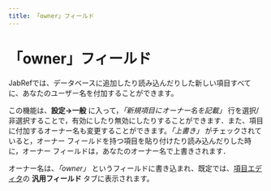 ```yaml
---
title: 「owner」フィールド
---
```


# 「owner」フィールド

JabRefでは、データベースに追加したり読み込んだりした新しい項目すべてに、あなたのユーザー名を付加することができます。

この機能は、**設定→一般** に入って，*「新規項目にオーナー名を記載」* 行を選択/非選択することで，有効にしたり無効にしたりすることができます．また、項目に付加するオーナー名も変更することができます。*「上書き」* がチェックされていると，オーナー フィールドを持つ項目を貼り付けたり読み込んだりした時に，オーナー フィールドは，あなたのオーナー名で上書きされます．

オーナー名は、*「owner」* というフィールドに書き込まれ、既定では、[項目エディタ](EntryEditorHelp)の **汎用フィールド** タブに表示されます。
